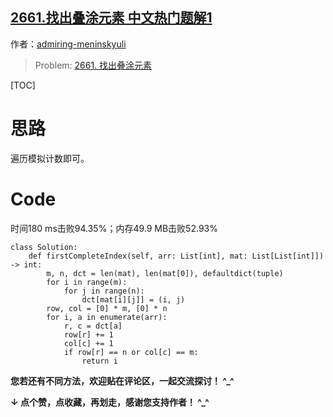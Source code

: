 ## [2661.找出叠涂元素 中文热门题解1](https://leetcode.cn/problems/first-completely-painted-row-or-column/solutions/100000/bian-li-ji-shu-2661-zhao-chu-die-tu-yuan-o5jf)

作者：[admiring-meninskyuli](https://leetcode.cn/u/admiring-meninskyuli)
> Problem: [2661. 找出叠涂元素](https://leetcode.cn/problems/first-completely-painted-row-or-column/description/)

[TOC]

# 思路

遍历模拟计数即可。

# Code

时间180 ms击败94.35%；内存49.9 MB击败52.93%

```Python3 []
class Solution:
    def firstCompleteIndex(self, arr: List[int], mat: List[List[int]]) -> int:
        m, n, dct = len(mat), len(mat[0]), defaultdict(tuple)
        for i in range(m):
            for j in range(n):
                dct[mat[i][j]] = (i, j)
        row, col = [0] * m, [0] * n
        for i, a in enumerate(arr):
            r, c = dct[a]
            row[r] += 1
            col[c] += 1
            if row[r] == n or col[c] == m:
                return i
```

**您若还有不同方法，欢迎贴在评论区，一起交流探讨！ ^_^**

**↓ 点个赞，点收藏，再划走，感谢您支持作者！ ^_^**
